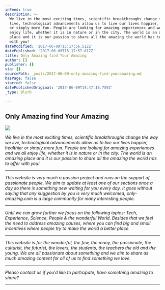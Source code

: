 ```yaml
---
inFeed: true
description: >-
  We live in the most exciting times, scientific breakthroughs change the way we
  live, technological advancements allow us to live our lives happier, healthier
  or simply more fun. People are looking for amazing experiences and we all
  enjoy life, whether it is in nature or in the city. The world is an amazing
  place and it is our passion to share all the amazing the world has to offer
  with you!
dateModified: '2017-06-09T15:17:56.512Z'
datePublished: '2017-06-09T15:17:57.017Z'
title: Only Amazing find Your Amazing
author: []
publisher: {}
via: {}
sourcePath: _posts/2017-06-09-only-amazing-find-youramazing.md
hasPage: false
starred: false
datePublishedOriginal: '2017-06-09T14:47:18.759Z'
_type: Blurb

---
```

## Only Amazing find Your Amazing
![](https://the-grid-user-content.s3-us-west-2.amazonaws.com/7c23f8ae-d48f-48e0-a398-aa41baf728b1.jpg)

_We live in the most exciting times, scientific breakthroughs change the way we live, technological advancements allow us to live our lives happier, healthier or simply more fun. People are looking for amazing experiences and we all enjoy life, whether it is in nature or in the city. The world is an amazing place and it is our passion to share all the amazing the world has to offer with you!_

---

_This website is very much a passion project and runs on the support of passionate people. We aim to update at least one of our sections once a day so there is something new waiting for you every day. It goes without saying that any suggestion by you is very much welcomed, only-amazing.com is a large community for many interesting people._

---

_Until we can grow further we focus on the following topics: Tech, Experience, Science, People & the wonderful World. Besides that we feel the need to address amazing causes, where you can find big and small incentives where people try to make the world a better place._

---

_This website is for the wonderful, the few, the many, the passionate, the culturist, the futurist, the lovers, the students, the teachers the old and the young. We are all passionate about something and we aim to share as much amazing content for all of us to find something we love._

---

_Please contact us if you'd like to participate, have something amazing to share?_

---